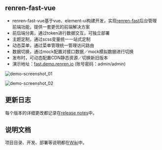 ## renren-fast-vue
- renren-fast-vue基于vue、element-ui构建开发，实现[renren-fast](https://gitee.com/renrenio/renren-fast)后台管理前端功能，提供一套更优的前端解决方案
- 前后端分离，通过token进行数据交互，可独立部署
- 主题定制，通过scss变量统一一站式定制
- 动态菜单，通过菜单管理统一管理访问路由
- 数据切换，通过mock配置对接口数据／mock模拟数据进行切换
- 发布时，可动态配置CDN静态资源／切换新旧版本
- 演示地址：[fast.demo.renren.io](http://fast.demo.renren.io) (账号密码：admin/admin)

![demo-screenshot_01](https://github.com/daxiongYang/renren-fast-vue/blob/master/demo-screenshot/01.png)

![demo-screenshot_02](https://github.com/daxiongYang/renren-fast-vue/blob/master/demo-screenshot/02.png)


## 更新日志
每个版本的详细更改都记录在[release notes](https://github.com/daxiongYang/renren-fast-vue/releases)中。


## 说明文档
项目目录、开发、部署等说明都在[Wiki](https://github.com/daxiongYang/renren-fast-vue/wiki)中。